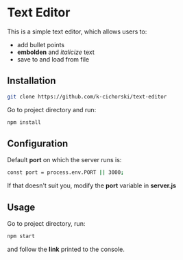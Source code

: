 # Text Editor
This is a simple text editor, which allows users to:
- add bullet points
- ****embolden**** and *italicize* text
- save to and load from file
## Installation
```bash
git clone https://github.com/k-cichorski/text-editor
```
Go to project directory and run:
```bash
npm install
```
## Configuration
Default ****port**** on which the server runs is:
```bash
const port = process.env.PORT || 3000;
```
If that doesn't suit you, modify the ****port**** variable in ****server.js****
## Usage
Go to project directory, run:
```bash
npm start
```
and follow the ****link**** printed to the console.